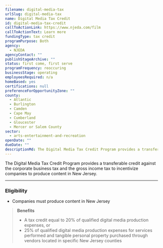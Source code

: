 ```yaml
---
filename: digital-media-tax
urlSlug: digital-media-tax
name: Digital Media Tax Credit
id: digital-media-tax-credit
callToActionLink: https://www.njeda.com/film
callToActionText: Learn more
fundingType: tax credit
programPurpose: Both
agency:
  - NJEDA
agencyContact: ""
publishStageArchive: ""
status: first come, first serve
programFrequency: reoccuring
businessStage: operating
employeesRequired: n/a
homeBased: yes
certifications: null
preferenceForOpportunityZone: ""
county:
  - Atlantic
  - Burlington
  - Camden
  - Cape May
  - Cumberland
  - Gloucester
  - Mercer or Salem County
sector:
  - arts-entertainment-and-recreation
openDate: ""
dueDate: ""
descriptionMd: The Digital Media Tax Credit Program provides a transferable credit against the corporate business tax and the gross income tax to incentivize companies to produce content in New Jersey.
---
```


The Digital Media Tax Credit Program provides a transferable credit against the corporate business tax and the gross income tax to incentivize companies to produce content in New Jersey.

---

### Eligibility

- Companies must produce content in New Jersey

> **Benefits**
>
> - A tax credit equal to 20% of qualified digital media production expenses, or
> - 25% of qualified digital media production expenses for services performed and tangible personal property purchased through vendors located in specific New Jersey counties
